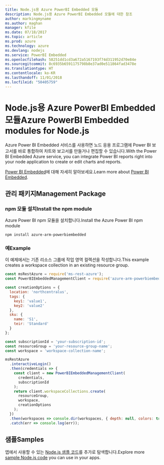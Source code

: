 ```yaml
---
title: Node.js용 Azure PowerBI Embedded 모듈
description: Node.js용 Azure PowerBI Embedded 모듈에 대한 참조
author: markingmyname
ms.author: maghan
manager: kfile
ms.date: 07/18/2017
ms.topic: article
ms.prod: azure
ms.technology: azure
ms.devlang: nodejs
ms.service: PowerBI Embedded
ms.openlocfilehash: 58251dd1cd3a672a5167193f74d311952d70e84e
ms.sourcegitcommit: 8c6935b6591175798b8e37ad0e511864fad3478e
ms.translationtype: HT
ms.contentlocale: ko-KR
ms.lasthandoff: 11/01/2018
ms.locfileid: "50405759"
---
```

# <a name="azure-powerbi-embedded-modules-for-nodejs"></a><span data-ttu-id="2dfeb-103">Node.js용 Azure PowerBI Embedded 모듈</span><span class="sxs-lookup"><span data-stu-id="2dfeb-103">Azure PowerBI Embedded modules for Node.js</span></span>

<span data-ttu-id="2dfeb-104">Azure Power BI Embedded 서비스를 사용하면 노드 응용 프로그램에 Power BI 보고서를 바로 통합하여 차트와 보고서를 만들거나 편집할 수 있습니다.</span><span class="sxs-lookup"><span data-stu-id="2dfeb-104">With the Power BI Embedded Azure service, you can integrate Power BI reports right into your node application to create or edit charts and reports.</span></span>

<span data-ttu-id="2dfeb-105">[Power BI Embedded](https://powerbi.microsoft.com/documentation/powerbi-developer-embedding/)에 대해 자세히 알아보세요.</span><span class="sxs-lookup"><span data-stu-id="2dfeb-105">Learn more about [Power BI Embedded](https://powerbi.microsoft.com/documentation/powerbi-developer-embedding/).</span></span>

## <a name="management-package"></a><span data-ttu-id="2dfeb-106">관리 패키지</span><span class="sxs-lookup"><span data-stu-id="2dfeb-106">Management Package</span></span>

### <a name="install-the-npm-module"></a><span data-ttu-id="2dfeb-107">npm 모듈 설치</span><span class="sxs-lookup"><span data-stu-id="2dfeb-107">Install the npm module</span></span>

<span data-ttu-id="2dfeb-108">Azure Power BI npm 모듈을 설치합니다.</span><span class="sxs-lookup"><span data-stu-id="2dfeb-108">Install the Azure Power BI npm module</span></span>

```bash
npm install azure-arm-powerbiembedded
```

### <a name="example"></a><span data-ttu-id="2dfeb-109">예</span><span class="sxs-lookup"><span data-stu-id="2dfeb-109">Example</span></span>

<span data-ttu-id="2dfeb-110">이 예제에서는 기존 리소스 그룹에 작업 영역 컬렉션을 작성합니다.</span><span class="sxs-lookup"><span data-stu-id="2dfeb-110">This example creates a workspace collection in an existing resource group.</span></span>

```javascript
const msRestAzure = require('ms-rest-azure');
const PowerBIEmbeddedManagementClient = require('azure-arm-powerbiembedded');

const creationOptions = {
  location: 'northcentralus',
  tags: {
    key1: 'value1',
    key2: 'value2'
  },
  sku: {
    name: 'S1',
    teir: 'Standard'
  }
};

const subscriptionId = 'your-subscription-id';
const resourceGroup = 'your-resource-group-name';
const workspace = 'workspace-collection-name';

msRestAzure
  .interactiveLogin()
  .then(credentials => {
    const client = new PowerBIEmbeddedManagementClient(
      credentials,
      subscriptionId
    );
    return client.workspaceCollections.create(
      resourceGroup,
      workspace,
      creationOptions
    );
  })
  .then(workspaces => console.dir(workspaces, { depth: null, colors: true }))
  .catch(err => console.log(err));
```

## <a name="samples"></a><span data-ttu-id="2dfeb-111">샘플</span><span class="sxs-lookup"><span data-stu-id="2dfeb-111">Samples</span></span>

<span data-ttu-id="2dfeb-112">앱에서 사용할 수 있는 [Node.js 샘플 코드](https://azure.microsoft.com/resources/samples/?platform=nodejs)를 추가로 탐색합니다.</span><span class="sxs-lookup"><span data-stu-id="2dfeb-112">Explore more [sample Node.js code](https://azure.microsoft.com/resources/samples/?platform=nodejs) you can use in your apps.</span></span>
